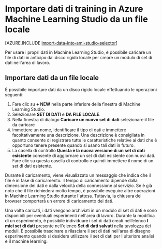 <properties
	pageTitle="Importare dati in Machine Learning Studio da un file locale | Microsoft Azure"
	description="Come importare dati di training in Azure Machine Learning Studio da un file locale."
	keywords="dati di importazione, formato dati, tipi di dati, origini dati, dati di training"
	services="machine-learning"
	documentationCenter=""
	authors="garyericson"
	manager="jhubbard"
	editor="cgronlun"/> 

<tags
	ms.service="machine-learning"
	ms.workload="data-services"
	ms.tgt_pltfrm="na"
	ms.devlang="na"
	ms.topic="article"
	ms.date="09/16/2016"
	ms.author="garye;bradsev" />


# Importare dati di training in Azure Machine Learning Studio da un file locale

[AZURE.INCLUDE [import-data-into-aml-studio-selector](../../includes/machine-learning-import-data-into-aml-studio.md)]


Per usare i propri dati in Machine Learning Studio, è possibile caricare un file di dati in anticipo dal disco rigido locale per creare un modulo di set di dati nell'area di lavoro.


## Importare dati da un file locale

È possibile importare dati da un disco rigido locale effettuando le operazioni seguenti:

1. Fare clic su **+ NEW** nella parte inferiore della finestra di Machine Learning Studio.
2. Selezionare **SET DI DATI** e **DA FILE LOCALE**.
3. Nella finestra di dialogo **Caricare un nuovo set di dati** selezionare il file da caricare
4. Immettere un nome, identificare il tipo di dati e immettere facoltativamente una descrizione. Una descrizione è consigliata in quanto consente di registrare tutte le caratteristiche relative ai dati che è opportuno tenere presente quando si usano tali dati in futuro.
5. La casella di controllo **Questa è la nuova versione di un set di dati esistente** consente di aggiornare un set di dati esistente con nuovi dati. Fare clic su questa casella di controllo e quindi immettere il nome di un set di dati esistente.

Durante il caricamento, viene visualizzato un messaggio che indica che il file è in fase di caricamento. Il tempo di caricamento dipende dalla dimensione dei dati e dalla velocità della connessione al servizio. Se è già noto che il file richiederà molto tempo, è possibile eseguire altre operazioni in Machine Learning Studio durante l'attesa. Tuttavia, la chiusura del browser comporterà un errore di caricamento dei dati.

Una volta caricati, i dati vengono archiviati in un modulo di set di dati e sono disponibili per eventuali esperimenti nell'area di lavoro. Durante la modifica di un esperimento, è possibile individuare i set di dati creati nell’elenco **I miei set di dati** presente nell'elenco **Set di dati salvati** nella tavolozza dei moduli. È possibile trascinare e rilasciare il set di dati nell'area di disegno esperimento quando si desidera utilizzare il set di dati per l'ulteriore analisi e il machine learning.

<!---HONumber=AcomDC_0921_2016-->